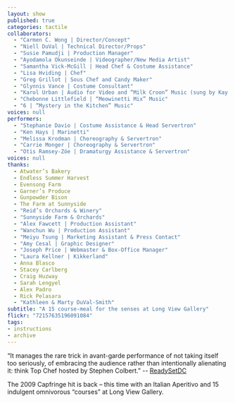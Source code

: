 ```yaml
---
layout: show
published: true
categories: tactile
collaborators: 
  - "Carmen C. Wong | Director/Concept"
  - "Niell DuVal | Technical Director/Props"
  - "Susie Pamudji | Production Manager"
  - "Ayodamola Okunseinde | Videographer/New Media Artist"
  - "Samantha Vick-McGill | Head Chef & Costume Assistance"
  - "Lisa Hviding | Chef"
  - "Greg Grillot | Sous Chef and Candy Maker"
  - "Glynnis Vance | Costume Consultant"
  - "Karol Urban | Audio for Video and “Milk Croon” Music (sung by Kay DuVal)"
  - "Chebonne Littlefield | “Meowinetti Mix” Music"
  - "6 | “Mystery in the Kitchen” Music"
voices: null
performers: 
  - "Stephanie Davio | Costume Assistance & Head Servertron"
  - "Ken Hays | Marinetti"
  - "Melissa Krodman | Choreography & Servertron"
  - "Carrie Monger | Choreography & Servertron"
  - "Otis Ramsey-Zöe | Dramaturgy Assistance & Servertron"
voices: null
thanks: 
  - Atwater’s Bakery
  - Endless Summer Harvest
  - Evensong Farm
  - Garner’s Produce
  - Gunpowder Bison
  - The Farm at Sunnyside
  - "Reid’s Orchards & Winery"
  - "Sunnyside Farm & Orchards"
  - "Alex Fawcett | Production Assistant"
  - "Wanchun Wu | Production Assistant"
  - "Meiyu Tsung | Marketing Assistant & Press Contact"
  - "Amy Cesal | Graphic Designer"
  - "Joseph Price | Webmaster & Box-Office Manager"
  - "Laura Kellner | Kikkerland"
  - Anna Blasco
  - Stacey Carlberg
  - Craig Huzway
  - Sarah Lengyel
  - Alex Padro
  - Rick Pelasara
  - "Kathleen & Marty DuVal-Smith"
subtitle: "A 15 course-meal for the senses at Long View Gallery"
flickr: "72157635196091084"
tags:
- instructions
- archive
---
```


“It manages the rare trick in avant-garde performance of not taking itself too seriously, of embracing the audience rather than intentionally alienating it: think Top Chef hosted by Stephen Colbert.” -- [ReadySetDC](http://readysetdc.com/2010/05/grabbing-a-tactile-dinner-2/)

The 2009 Capfringe hit is back – this time with an Italian Aperitivo and 15 indulgent omnivorous “courses” at Long View Gallery. 
